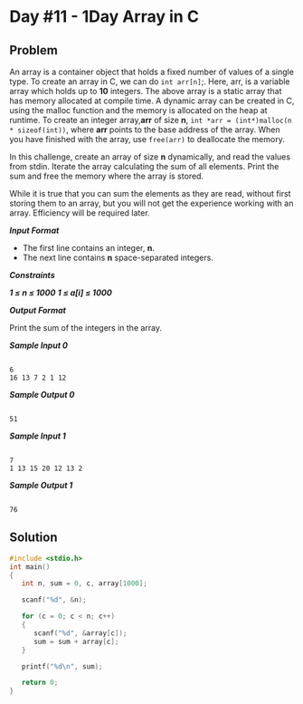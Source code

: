 # Day #11 - 1Day Array in C
## Problem

An array is a container object that holds a fixed number of values of a single type. To create an array in C, we can do `int arr[n]`;. Here, arr, is a variable array which holds up to **10** integers. The above array is a static array that has memory allocated at compile time. A dynamic array can be created in C, using the malloc function and the memory is allocated on the heap at runtime. To create an integer array,**arr**  of size **n**, `int *arr = (int*)malloc(n * sizeof(int))`, where **arr** points to the base address of the array. When you have finished with the array, use `free(arr)` to deallocate the memory.

In this challenge, create an array of size **n** dynamically, and read the values from stdin. Iterate the array calculating the sum of all elements. Print the sum and free the memory where the array is stored.

While it is true that you can sum the elements as they are read, without first storing them to an array, but you will not get the experience working with an array. Efficiency will be required later.

***Input Format***

+ The first line contains an integer, **n**.
+ The next line contains **n** space-separated integers.

***Constraints***

***1 ≤ n ≤ 1000***
***1 ≤ a[i] ≤ 1000***

***Output Format***

Print the sum of the integers in the array.

***Sample Input 0***
```

6
16 13 7 2 1 12

```
***Sample Output 0***
```

51

```
***Sample Input 1***
```

7
1 13 15 20 12 13 2

```
***Sample Output 1***
```

76

```

## Solution
```c
#include <stdio.h>
int main()
{
   int n, sum = 0, c, array[1000];

   scanf("%d", &n);

   for (c = 0; c < n; c++)
   {
      scanf("%d", &array[c]);
      sum = sum + array[c];
   }

   printf("%d\n", sum);

   return 0;
}
```
